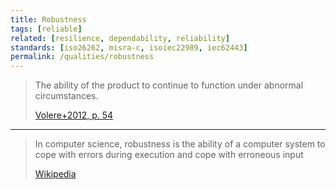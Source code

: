 ```yaml
---
title: Robustness 
tags: [reliable]
related: [resilience, dependability, reliability] 
standards: [iso26262, misra-c, isoiec22989, iec62443]
permalink: /qualities/robustness
---
```



>The ability of the product to continue to function under abnormal circumstances. 
>
>[Volere+2012, p. 54](/references/#volere)

<hr>

>In computer science, robustness is the ability of a computer system to cope with errors during execution and cope with erroneous input
>
>[Wikipedia](https://en.wikipedia.org/wiki/Robustness_(computer_science))